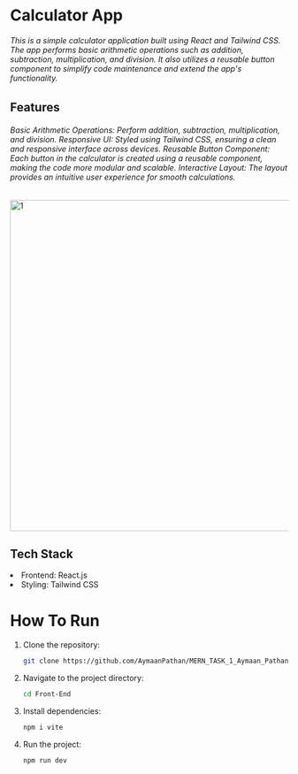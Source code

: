 <h1>Calculator App</h1>

  
<h6>This is a simple calculator application built using React and Tailwind CSS. The app performs basic arithmetic operations such as addition, subtraction, multiplication, and division. It also utilizes a reusable button component to simplify code maintenance and extend the app's functionality.</h6>




<h2>Features</h2>
<h6>Basic Arithmetic Operations: Perform addition, subtraction, multiplication, and division.
Responsive UI: Styled using Tailwind CSS, ensuring a clean and responsive interface across devices.
Reusable Button Component: Each button in the calculator is created using a reusable component, making the code more modular and scalable.
Interactive Layout: The layout provides an intuitive user experience for smooth calculations.</h6>
  

<img width="599" alt="1" src="https://github.com/user-attachments/assets/78653059-c999-4796-ac70-001ef67a9a83">

<h2>Tech Stack</h2>
<li>Frontend: React.js</li>
<li>Styling: Tailwind CSS</li>



<h1>How To Run</h1>


1. Clone the repository:

    ```bash
    git clone https://github.com/AymaanPathan/MERN_TASK_1_Aymaan_Pathan.git
    ```

2. Navigate to the project directory:

    ```bash
    cd Front-End
    ```

3. Install dependencies:

    ```bash
    npm i vite
    ```

4. Run the project:
    ```bash
   npm run dev
    ```


